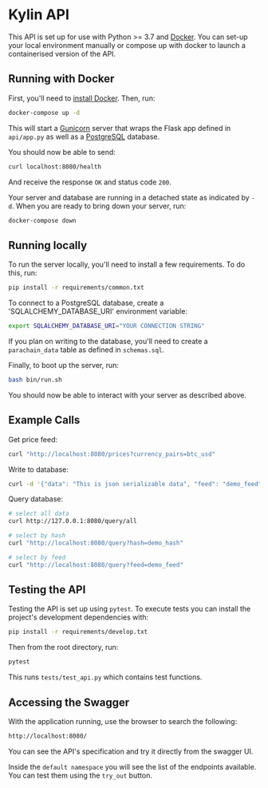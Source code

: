 # Kylin API

This API is set up for use with Python >= 3.7 and [Docker](https://www.docker.com/). You can set-up your local environment manually or compose up with docker to launch a containerised version of the API.

## Running with Docker

First, you'll need to [install Docker](https://www.docker.com/products/docker-desktop). Then, run:
```bash
docker-compose up -d
```

This will start a [Gunicorn](https://gunicorn.org/) server that wraps the Flask app defined in `api/app.py` as well as a [PostgreSQL](https://www.postgresql.org/) database. 

You should now be able to send:

```bash
curl localhost:8080/health
```

And receive the response `OK` and status code `200`.  

Your server and database are running in a detached state as indicated by `-d`. When you are ready to bring down your server, run:

```bash
docker-compose down
```

## Running locally

To run the server locally, you'll need to install a few requirements. To do this, run:

```bash
pip install -r requirements/common.txt
``` 

To connect to a PostgreSQL database, create a 'SQLALCHEMY_DATABASE_URI' environment variable:
```bash
export SQLALCHEMY_DATABASE_URI="YOUR CONNECTION STRING"
```
If you plan on writing to the database, you'll need to create a `parachain_data` table as defined in `schemas.sql`.

Finally, to boot up the server, run:

```bash
bash bin/run.sh
``` 

You should now be able to interact with your server as described above.

## Example Calls
Get price feed:
```bash
curl "http://localhost:8080/prices?currency_pairs=btc_usd"
```

Write to database:
```bash
curl -d '{"data": "This is json serializable data", "feed": "demo_feed", "block": "1", "hash": "demo_hash"}' -H "Content-Type: application/json" http://localhost:8080/submit
```
Query database:
```bash
# select all data
curl http://127.0.0.1:8080/query/all

# select by hash
curl "http://localhost:8080/query?hash=demo_hash"

# select by feed
curl "http://localhost:8080/query?feed=demo_feed"
```

## Testing the API

Testing the API is set up using `pytest`. To execute tests you can install the project's development dependencies with:

```bash
pip install -r requirements/develop.txt
```
Then from the root directory, run:
```bash
pytest
```
This runs `tests/test_api.py` which contains test functions.

## Accessing the Swagger 
With the application running, use the browser to search the following:
```bash
http://localhost:8080/
```

You can see the API's specification and try it directly from the swagger UI.  

Inside the `default namespace` you will see the list of the endpoints available. You can test them using the `try_out` button.
